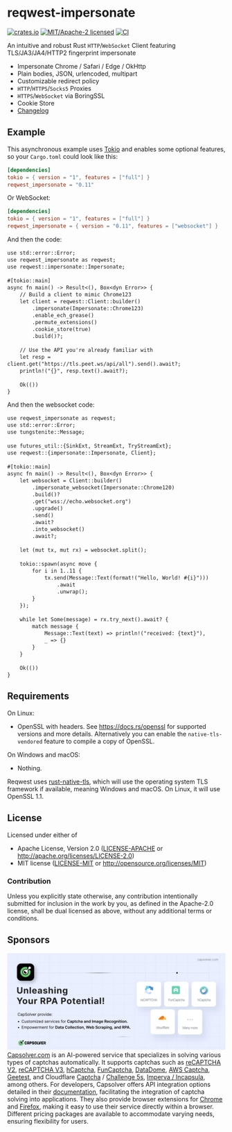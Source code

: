 # reqwest-impersonate

[![crates.io](https://img.shields.io/crates/v/reqwest-impersonate.svg)](https://crates.io/crates/reqwest-impersonate)
[![MIT/Apache-2 licensed](https://img.shields.io/crates/l/reqwest.svg)](./LICENSE-APACHE)
[![CI](https://github.com/seanmonstar/reqwest/workflows/CI/badge.svg)](https://github.com/seanmonstar/reqwest/actions?query=workflow%3ACI)

An intuitive and robust Rust `HTTP`/`WebSocket` Client featuring TLS/JA3/JA4/HTTP2 fingerprint impersonate

- Impersonate Chrome / Safari / Edge / OkHttp
- Plain bodies, JSON, urlencoded, multipart
- Customizable redirect policy
- `HTTP`/`HTTPS`/`Socks5` Proxies
- `HTTPS`/`WebSocket` via BoringSSL
- Cookie Store
- [Changelog](CHANGELOG.md)

## Example

This asynchronous example uses [Tokio](https://tokio.rs) and enables some
optional features, so your `Cargo.toml` could look like this:

```toml
[dependencies]
tokio = { version = "1", features = ["full"] }
reqwest_impersonate = "0.11"
```

Or WebSocket:

```toml
[dependencies]
tokio = { version = "1", features = ["full"] }
reqwest_impersonate = { version = "0.11", features = ["websocket"] }
```

And then the code:

```rust,no_run
use std::error::Error;
use reqwest_impersonate as reqwest;
use reqwest::impersonate::Impersonate;

#[tokio::main]
async fn main() -> Result<(), Box<dyn Error>> {
    // Build a client to mimic Chrome123
    let client = reqwest::Client::builder()
        .impersonate(Impersonate::Chrome123)
        .enable_ech_grease()
        .permute_extensions()
        .cookie_store(true)
        .build()?;

    // Use the API you're already familiar with
    let resp = client.get("https://tls.peet.ws/api/all").send().await?;
    println!("{}", resp.text().await?);

    Ok(())
}
```

And then the websocket code:

```rust,no_run
use reqwest_impersonate as reqwest;
use std::error::Error;
use tungstenite::Message;

use futures_util::{SinkExt, StreamExt, TryStreamExt};
use reqwest::{impersonate::Impersonate, Client};

#[tokio::main]
async fn main() -> Result<(), Box<dyn Error>> {
    let websocket = Client::builder()
        .impersonate_websocket(Impersonate::Chrome120)
        .build()?
        .get("wss://echo.websocket.org")
        .upgrade()
        .send()
        .await?
        .into_websocket()
        .await?;

    let (mut tx, mut rx) = websocket.split();

    tokio::spawn(async move {
        for i in 1..11 {
            tx.send(Message::Text(format!("Hello, World! #{i}")))
                .await
                .unwrap();
        }
    });

    while let Some(message) = rx.try_next().await? {
        match message {
            Message::Text(text) => println!("received: {text}"),
            _ => {}
        }
    }

    Ok(())
}
```

## Requirements

On Linux:

- OpenSSL with headers. See https://docs.rs/openssl for supported versions
  and more details. Alternatively you can enable the `native-tls-vendored`
  feature to compile a copy of OpenSSL.

On Windows and macOS:

- Nothing.

Reqwest uses [rust-native-tls](https://github.com/sfackler/rust-native-tls),
which will use the operating system TLS framework if available, meaning Windows
and macOS. On Linux, it will use OpenSSL 1.1.


## License

Licensed under either of

- Apache License, Version 2.0 ([LICENSE-APACHE](LICENSE-APACHE) or <http://apache.org/licenses/LICENSE-2.0>)
- MIT license ([LICENSE-MIT](LICENSE-MIT) or <http://opensource.org/licenses/MIT>)

### Contribution

Unless you explicitly state otherwise, any contribution intentionally submitted
for inclusion in the work by you, as defined in the Apache-2.0 license, shall
be dual licensed as above, without any additional terms or conditions.

## Sponsors

[![Capsolver](https://github.com/0x676e67/CapSolver-CloudflareBypass/raw/main/docs/capsolver.jpeg)](https://dashboard.capsolver.com/passport/register?inviteCode=y7CtB_a-3X6d)
[Capsolver.com](https://www.capsolver.com/?utm_source=github&utm_medium=banner_github&utm_campaign=fcsrv) is an AI-powered service that specializes in solving various types of captchas automatically. It supports captchas such as [reCAPTCHA V2](https://docs.capsolver.com/guide/captcha/ReCaptchaV2.html?utm_source=github&utm_medium=banner_github&utm_campaign=fcsrv), [reCAPTCHA V3](https://docs.capsolver.com/guide/captcha/ReCaptchaV3.html?utm_source=github&utm_medium=banner_github&utm_campaign=fcsrv), [hCaptcha](https://docs.capsolver.com/guide/captcha/HCaptcha.html?utm_source=github&utm_medium=banner_github&utm_campaign=fcsrv), [FunCaptcha](https://docs.capsolver.com/guide/captcha/FunCaptcha.html?utm_source=github&utm_medium=banner_github&utm_campaign=fcsrv), [DataDome](https://docs.capsolver.com/guide/captcha/DataDome.html?utm_source=github&utm_medium=banner_github&utm_campaign=fcsrv), [AWS Captcha](https://docs.capsolver.com/guide/captcha/awsWaf.html?utm_source=github&utm_medium=banner_github&utm_campaign=fcsrv), [Geetest](https://docs.capsolver.com/guide/captcha/Geetest.html?utm_source=github&utm_medium=banner_github&utm_campaign=fcsrv), and Cloudflare [Captcha](https://docs.capsolver.com/guide/antibots/cloudflare_turnstile.html?utm_source=github&utm_medium=banner_github&utm_campaign=fcsrv) / [Challenge 5s](https://docs.capsolver.com/guide/antibots/cloudflare_challenge.html?utm_source=github&utm_medium=banner_github&utm_campaign=fcsrv), [Imperva / Incapsula](https://docs.capsolver.com/guide/antibots/imperva.html?utm_source=github&utm_medium=banner_github&utm_campaign=fcsrv), among others.
For developers, Capsolver offers API integration options detailed in their [documentation](https://docs.capsolver.com/?utm_source=github&utm_medium=banner_github&utm_campaign=fcsrv), facilitating the integration of captcha solving into applications. They also provide browser extensions for [Chrome](https://chromewebstore.google.com/detail/captcha-solver-auto-captc/pgojnojmmhpofjgdmaebadhbocahppod) and [Firefox](https://addons.mozilla.org/es/firefox/addon/capsolver-captcha-solver/), making it easy to use their service directly within a browser. Different pricing packages are available to accommodate varying needs, ensuring flexibility for users.
